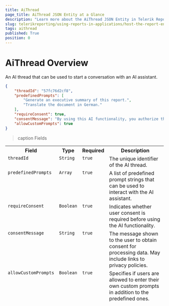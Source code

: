 ```yaml
---
title: AiThread
page_title: AiThread JSON Entity at a Glance
description: "Learn more about the AiThread JSON Entity in Telerik Reporting REST Service and the type and meaning of each field."
slug: telerikreporting/using-reports-in-applications/host-the-report-engine-remotely/telerik-reporting-rest-services/rest-api-reference/json-entities/aithread
tags: aithread
published: True
position: 0
---
```


<style>
    table {
        display: grid;
        grid-template-columns: min-content min-content min-content 1fr;
    }

    thead, tbody, tr {
        display: contents;
    }

    th {
        white-space: nowrap;
    }
</style>

# AiThread Overview

An AI thread that can be used to start a conversation with an AI assistant.

````JSON
{
    "threadId": "57fc76d2cf8",
    "predefinedPrompts": [
        "Generate an executive summary of this report.",
        "Translate the document in German."
    ],
    "requireConsent": true,
    "consentMessage": "By using this AI functionality, you authorize the processing of any data you provide, including your prompt, for the purposes of delivering the service to you. Your use of this functionality is governed by the Progress privacy policy, available at: <a href='https://www.progress.com/legal/privacy-policy'>Privacy Policy - Progress</a>",
    "allowCustomPrompts": true
}
````

>caption Fields

| Field | Type | Required | Description |
| ------ | ------ | ------ | ------ |
|`threadId`|`String`|`true`|The unique identifier of the AI thread.|
|`predefinedPrompts`|`Array`|`true`|A list of predefined prompt strings that can be used to interact with the AI assistant.|
|`requireConsent`|`Boolean`|`true`|Indicates whether user consent is required before using the AI functionality.|
|`consentMessage`|`String`|`true`|The message shown to the user to obtain consent for processing data. May include links to privacy policies.|
|`allowCustomPrompts`|`Boolean`|`true`|Specifies if users are allowed to enter their own custom prompts in addition to the predefined ones.|
